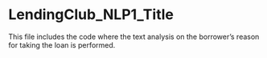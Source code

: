 # LendingClub_NLP1_Title
This file includes the code where the text analysis on the borrower’s reason for taking the loan is performed.
